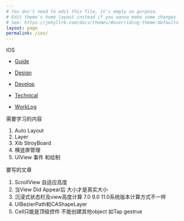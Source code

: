 ```yaml
---
# You don't need to edit this file, it's empty on purpose.
# Edit theme's home layout instead if you wanna make some changes
# See: https://jekyllrb.com/docs/themes/#overriding-theme-defaults
layout: page
permalink: /ios/
---
```


IOS

* [Guide](/ios/guide/)
* [Design](/ios/design)
* [Develop](/ios/develop)
* [Technical](/ios/technical)

* [WorkLog](/ios/worklog)

需要学习的内容

1. Auto Layout
2. Layer
3. Xib StroyBoard
4. 横竖屏管理
5. UIView 事件 和绘制 



要写的文章
1. ScrollView 自适应高度
2. 当View Did Appear后   大小才是真实大小
3. 沉浸式状态栏及view高度计算 7.0 9.0 11.0系统版本计算方式不一样
4. UIBezierPath和CAShapeLayer
5. Cell只能是顶级控件  不能创建其他object  如Tap gestrue
